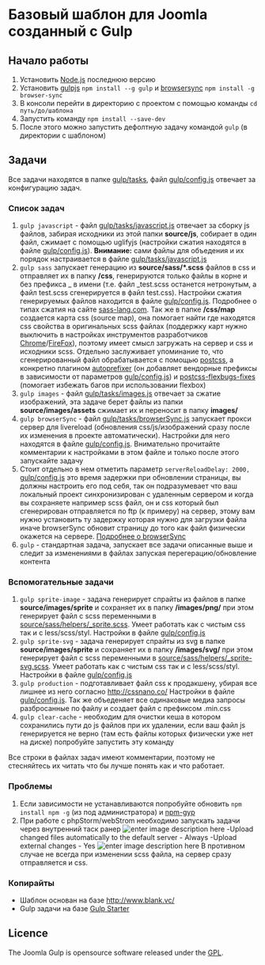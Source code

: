 # Базовый шаблон для Joomla созданный с Gulp

## Начало работы

 1. Установить [Node.js](https://nodejs.org/en/) последнюю версию
 2.  Установить [gulpjs](http://gulpjs.com/)
 `npm install --g gulp` и [browsersync](http://browsersync.io) `npm install -g browser-sync`
 3. В консоли перейти в директорию с проектом с помощью команды `cd путь/до/шаблона`
 4. Запустить команду `npm install --save-dev`
 5. После этого можно запустить дефолтную задачу командой `gulp` (в директории с шаблоном)

## Задачи

Все задачи находятся в папке [gulp/tasks](gulp/tasks), файл [gulp/config.js](gulp/config.js) отвечает за конфигурацию задач.
### Список задач

1.  `gulp javascript` - файл [gulp/tasks/javascript.js](gulp/tasks/javascript.js) отвечает за сборку js файлов, забирая исходники из этой папки **source/js**, собирает в один файл, сжимает с помощью uglifyjs (настройки сжатия находятся в файле [gulp/config.js](gulp/config.js#L132)).
**Внимание:** сами файлы для объедения и их порядок настраивается в файле [gulp/tasks/javascript.js](gulp/tasks/javascript.js#L36)
2. `gulp sass` запускает генерацию из **source/sass/*.scss** файлов в css и отправляет их в папку **/css**, генерируются только файлы в корне и без префикса _ в имени (т.е. файл _test.scss останется нетронутым, а файл test.scss сгенерируется в файл test.css). Настройки сжатия генерируемых файлов находится в файле [gulp/config.js](gulp/config.js#L32). Подробнее о типах сжатия на сайте [sass-lang.com](http://sass-lang.com/documentation/file.SASS_REFERENCE.html#output_style). Так же в папке **/css/map** создается карта css (source map), она помогает найти где находятся css свойства в оригинальных scss файлах (поддержку карт нужно выключить в настройках инструментов разработчиков [Chrome](https://developer.chrome.com/devtools/docs/settings)/[FireFox](https://developer.mozilla.org/en-US/docs/Tools/Debugger/How_to/Use_a_source_map)), поэтому имеет смысл загружать на сервер и css и исходники scss.
Отдельно заслуживает упоминание тo, что сгенерированный файл обрабатывается с помощью [postcss](https://github.com/postcss/postcss), а конкретно плагином [autoprefixer](https://github.com/postcss/autoprefixer) (он добавляет вендорные префиксы в зависимости от параметров [gulp/config.js](gulp/config.js#L52)) и  [postcss-flexbugs-fixes](https://github.com/luisrudge/postcss-flexbugs-fixes) (помогает избежать багов при использовании flexbox)
3. `gulp images` - файл [gulp/tasks/images.js](gulp/tasks/images.js) отвечает за сжатие изображений, эта задаче берет файлы из папки **source/images/assets** сжимает их и переносит в папку **images/**
4. `gulp browserSync` - файл [gulp/tasks/browserSync.js](gulp/tasks/browserSync.js) запускает прокси сервер для livereload (обновления css/js/изображений сразу после их изменения в проекте автоматически). Настройки для него находятся в файле [gulp/config.js](gulp/config.js#L8). Внимательно прочитайте комментарии к настройками в этом файле и только после этого запускайте задачу
6. Стоит отдельно в нем отметить параметр `serverReloadDelay: 2000,` [gulp/config.js](gulp/config.js#L4) это время задержки при обновлении страницы, вы должны настроить его под себя, так он подразумевает что ваш локальный проект синхронизирован с удаленным сервером и когда вы сохраняете например scss файл, он и css который был сгенерирован отправляется по ftp (к примеру) на сервер, этому вам нужно установить ту задержку которая нужно для загрузки файла иначе browserSync обновит страницу до того как файл физически окажется на сервере.
[Подробнее о browserSync](https://www.browsersync.io/)
5. `gulp` - стандартная задача, запускает все задачи описанные выше и следит за изменениями в файлах запуская перегерацию/обновление контента

### Вспомогательные задачи
1. `gulp sprite-image` - задача генерирует спрайты из файлов в папке **source/images/sprite** и сохраняет их в папку **/images/png/** при этом генерирует файл с scss переменными в  [source/sass/helpers/_sprite.scss](source/sass/helpers). Умеет работать как с чистым css так и с less/scss/styl. Настройки в файле [gulp/config.js](gulp/config.js#L70)
2. `gulp sprite-svg` - задача генерирует спрайты из svg в папке **source/images/sprite** и сохраняет их в папку **/images/svg/** при этом генерирует файл с scss переменными в [source/sass/helpers/_sprite-svg.scss](source/sass/helpers). Умеет работать как с чистым css так и с less/scss/styl. Настройки в файле [gulp/config.js](gulp/config.js#L91)
2.  `gulp production` - подготавливает файл css к продакшену, убирая все лишнее из него согласно http://cssnano.co/ Настройки в файле [gulp/config.js](gulp/config.js#L147). Так же объеденяет все одинаковые медиа запросы разбросанные по файлу и создает файл с префиксом .min.css
3. `gulp clear-cache` - необходим для очистки кеша в котором сохранились пути до js файлов при их удалении, если ваш файл js генерируется не верно (там есть файлы которых физически уже нет на диске) попробуйте запустить эту команду

Все строки  в файлах задач имеют комментарии, поэтому не стесняйтесь их читать что бы лучше понять как и что работает.

### Проблемы

 1. Если зависимости не устанавливаются попробуйте обновить `npm install npm -g` (из под администратора) и [npm-gyp](https://github.com/nodejs/node-gyp/wiki/Updating-npm%27s-bundled-node-gyp)
 2. При работе с phpStorm/webStrom необходимо запускать задачи через внутренний таск ранер
 ![enter image description here](http://i.imgur.com/eIC1Eg2.png)
-Upload changed files automatically to the default server - Always
-Upload external changes - Yes
 ![enter image description here](http://i.imgur.com/sVHDAdS.png)
 В противном случае не всегда при изменении scss файла, на сервер сразу отправляется и css.

### Копирайты

 - Шаблон основан на базе http://www.blank.vc/
 - Gulp задачи на базе [Gulp Starter](https://github.com/vigetlabs/gulp-starter)

## Licence

The Joomla Gulp is opensource software released under the [GPL](LICENSE).
